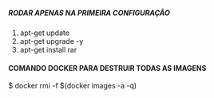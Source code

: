 ##### RODAR APENAS NA PRIMEIRA CONFIGURAÇÃO #####
1. apt-get update
2. apt-get upgrade -y
3. apt-get install rar

#### COMANDO DOCKER PARA DESTRUIR TODAS AS IMAGENS
$ docker rmi -f $(docker images -a -q)
